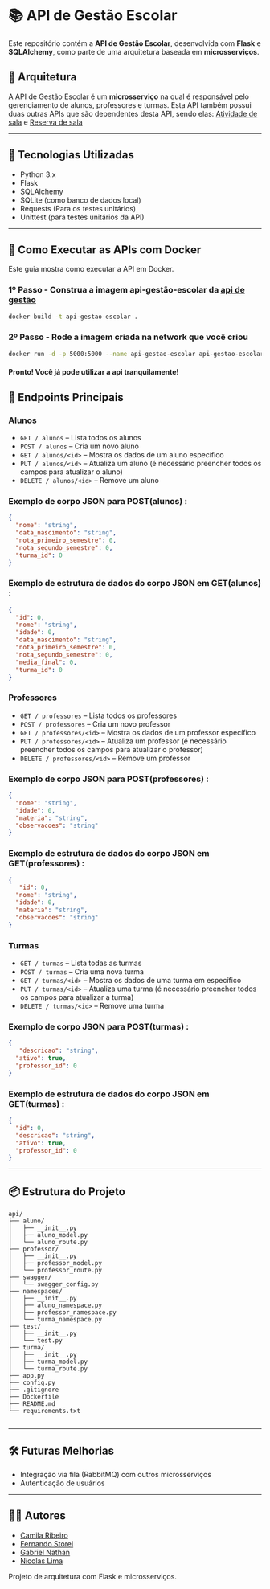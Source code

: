 # 📚 API de Gestão Escolar

Este repositório contém a **API de Gestão Escolar**, desenvolvida com **Flask** e **SQLAlchemy**, como parte de uma arquitetura baseada em **microsserviços**.

## 🧩 Arquitetura

A API de Gestão Escolar é um **microsserviço** na qual é responsável pelo gerenciamento de alunos, professores e turmas. Esta API também possui duas outras APIs que são dependentes desta API, sendo elas: [Atividade de sala](https://github.com/gortin1/atividade-salas) e [Reserva de sala](https://github.com/gortin1/reserva-salas)

---

## 🚀 Tecnologias Utilizadas

- Python 3.x
- Flask
- SQLAlchemy
- SQLite (como banco de dados local)
- Requests (Para os testes unitários)
- Unittest (para testes unitários da API)

---

## 🐳 Como Executar as APIs com Docker

Este guia mostra como executar a API em Docker.


### 1º Passo - Construa a imagem api-gestão-escolar da [api de gestão](https://github.com/gortin1/ProjetoApi.git) 

``` bash
docker build -t api-gestao-escolar .
``` 

### 2º Passo - Rode a imagem criada na network que você criou

``` bash
docker run -d -p 5000:5000 --name api-gestao-escolar api-gestao-escolar
```

#### Pronto! Você já pode utilizar a api tranquilamente!

## 📡 Endpoints Principais

### Alunos
- `GET / alunos` – Lista todos os alunos
- `POST / alunos` – Cria um novo aluno
- `GET / alunos/<id>` – Mostra os dados de um aluno específico
- `PUT / alunos/<id>` – Atualiza um aluno (é necessário preencher todos os campos para atualizar o aluno)
- `DELETE / alunos/<id>` – Remove um aluno

### Exemplo de corpo JSON para POST(alunos) :

```json
{
  "nome": "string",
  "data_nascimento": "string",
  "nota_primeiro_semestre": 0,
  "nota_segundo_semestre": 0,
  "turma_id": 0
}
```

### Exemplo de estrutura de dados do corpo JSON em GET(alunos) :

```json
{
  "id": 0,
  "nome": "string",
  "idade": 0,
  "data_nascimento": "string",
  "nota_primeiro_semestre": 0,
  "nota_segundo_semestre": 0,
  "media_final": 0,
  "turma_id": 0
}
```

### Professores
- `GET / professores` – Lista todos os professores
- `POST / professores` – Cria um novo professor
- `GET / professores/<id>` – Mostra os dados de um professor específico
- `PUT / professores/<id>` – Atualiza um professor (é necessário preencher todos os campos para atualizar o professor)
- `DELETE / professores/<id>` – Remove um professor

### Exemplo de corpo JSON para POST(professores) :

```json
{
  "nome": "string",
  "idade": 0,
  "materia": "string",
  "observacoes": "string"
}
```
### Exemplo de estrutura de dados do corpo JSON em GET(professores) :

```json
{
   "id": 0,
  "nome": "string",
  "idade": 0,
  "materia": "string",
  "observacoes": "string"
}
```

### Turmas
- `GET / turmas` – Lista todas as turmas
- `POST / turmas` – Cria uma nova turma
- `GET / turmas/<id>` – Mostra os dados de uma turma em específico
- `PUT / turmas/<id>` – Atualiza uma turma (é necessário preencher todos os campos para atualizar a turma)
- `DELETE / turmas/<id>` – Remove uma turma

### Exemplo de corpo JSON para POST(turmas) :

```json
{
   "descricao": "string",
  "ativo": true,
  "professor_id": 0
}
```
### Exemplo de estrutura de dados do corpo JSON em GET(turmas) :

```json
{
  "id": 0,
  "descricao": "string",
  "ativo": true,
  "professor_id": 0
}
```

---

## 📦 Estrutura do Projeto

```
api/
├── aluno/
│   ├── __init__.py
│   ├── aluno_model.py
│   └── aluno_route.py
├── professor/
│   ├── __init__.py
│   ├── professor_model.py
│   └── professor_route.py
├── swagger/
│   └── swagger_config.py
├── namespaces/
│   ├── __init__.py
│   ├── aluno_namespace.py
│   ├── professor_namespace.py
│   └── turma_namespace.py
├── test/
│   ├── __init__.py
│   └── test.py
├── turma/
│   ├── __init__.py
│   ├── turma_model.py
│   └── turma_route.py
├── app.py
├── config.py
├── .gitignore
├── Dockerfile
├── README.md
└── requirements.txt
     
```

---

## 🛠️ Futuras Melhorias

- Integração via fila (RabbitMQ) com outros microsserviços
- Autenticação de usuários
  
---

## 🧑‍💻 Autores

- [Camila Ribeiro](https://github.com/camilasribeiro)
- [Fernando Storel](https://github.com/Fernandostorel)
- [Gabriel Nathan](https://github.com/gortin1)
- [Nicolas Lima](https://github.com/nicolas-liima)


Projeto de arquitetura com Flask e microsserviços.
